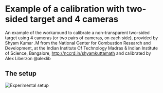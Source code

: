 # Example of a calibration with two-sided target and 4 cameras

An example of the workaround to calibrate a non-transparent two-sided target using 4 cameras (or two pairs of cameras, on each side), provided by Shyam Kumar .M from the National Center for Combustion Research and Development, at the Indian Institute Of Technology Madras & Indian Institute of Science, Bangalore,  <http://nccrd.in/shyamkuttamath> and calibrated by Alex Liberzon @alexlib


## The setup
![Experimental setup](experimental_setup.jpg)

